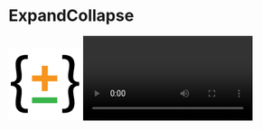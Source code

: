 # ExpandCollapse

![Expand & Collapse](https://github.com/achamsanjeeva/ExpandCollapse/blob/main/images/128x128.png)
![Expand & Collapse Video](https://github.com/achamsanjeeva/ExpandCollapse/blob/main/demoVideo/demo.mov)
